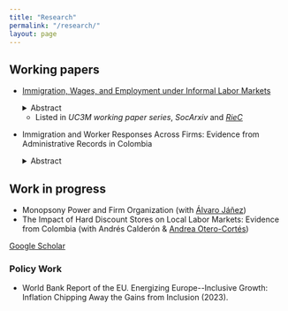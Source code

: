 ```yaml
---
title: "Research"
permalink: "/research/"
layout: page
---
```


## Working papers
- [Immigration, Wages, and Employment under Informal Labor Markets](https://e-archivo.uc3m.es/handle/10016/35664)
  <details><summary>Abstract</summary><p> 
  This paper studies the labor market impacts of the Venezuelan immigration in Colombia. Exploiting spatial variation in exposure, I find a negative effect on native wages driven by the informal sector (where immigrants are concentrated) and a reduction in native employment in the formal sector (where the minimum wage binds for many workers). To explain this asymmetry, I build a model in which firms substitute formal for informal labor in response to lower informal wages. Consistent with the model's predictions, I document that the increase in informality is driven by small firms that use both labor types in production. 
  </p> </details>
  
  - Listed in *UC3M working paper series*, *SocArxiv* and *[RieC](https://repositorio.redinvestigadores.org/handle/Riec/118)*

- Immigration and Worker Responses Across Firms: Evidence from Administrative Records in Colombia
  <details><summary>Abstract</summary> <p> 
  This paper studies the worker-level effects of a labor supply shock and the role of firms in these effects. To do so, I exploit the mass arrival of migrants from Venezuela in Colombia and use administrative employer-employee data covering the universe of formal workers to follow natives' labor market outcomes over time. First, I find a reduction in employment concentrated at the bottom of the wage distribution (among self-employed and minimum-wage earners). Besides, I find a negative wage effect driven by workers from the upper part of the wage distribution who work in relatively small firms. Consistent with this, I construct a model of heterogeneous firms to show that employment and wage effects vary depending on the type of firm the worker is employed. Next, I identify the subgroups most affected by immigration by implementing a machine learning method. This method shows that firm-specific pay premiums are more important in explaining the negative effect on employment and wages than other worker characteristics. Overall, these results suggest that firms play an influential role in determining the impact of immigration on workers' outcomes.
  </p></details>

## Work in progress

- Monopsony Power and Firm Organization (with [Álvaro Jáñez](https://economics.uc3m.es/personal/janez/))
- The Impact of Hard Discount Stores on Local Labor Markets: Evidence from Colombia (with Andrés Calderón & [Andrea Otero-Cortés](https://sites.google.com/view/andrea-otero-cortes/home))

[Google Scholar](https://scholar.google.com/citations?user=lHWQcrEAAAAJ)



### Policy Work
- World Bank Report of the EU. Energizing Europe--Inclusive Growth: Inflation Chipping Away the Gains from Inclusion (2023).

